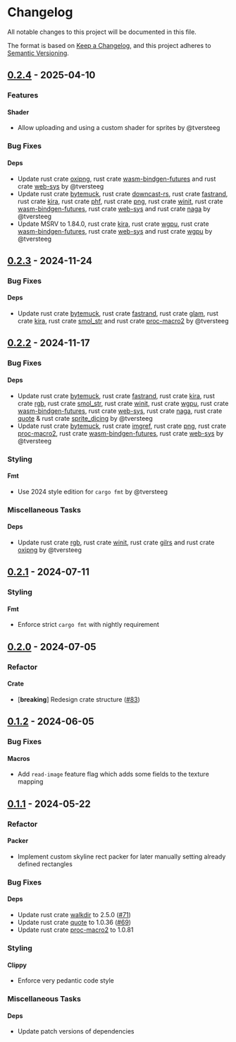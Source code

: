 # Changelog

All notable changes to this project will be documented in this file.

The format is based on [Keep a Changelog](https://keepachangelog.com/en/1.0.0/),
and this project adheres to [Semantic Versioning](https://semver.org/spec/v2.0.0.html).

## [0.2.4] - 2025-04-10

### Features

#### Shader

- Allow uploading and using a custom shader for sprites by @tversteeg


### Bug Fixes

#### Deps

- Update rust crate [oxipng](https://crates.io/crates/oxipng), rust crate [wasm-bindgen-futures](https://crates.io/crates/wasm-bindgen-futures) and rust crate [web-sys](https://crates.io/crates/web-sys) by @tversteeg
- Update rust crate [bytemuck](https://crates.io/crates/bytemuck), rust crate [downcast-rs](https://crates.io/crates/downcast-rs), rust crate [fastrand](https://crates.io/crates/fastrand), rust crate [kira](https://crates.io/crates/kira), rust crate [phf](https://crates.io/crates/phf), rust crate [png](https://crates.io/crates/png), rust crate [winit](https://crates.io/crates/winit), rust crate [wasm-bindgen-futures](https://crates.io/crates/wasm-bindgen-futures), rust crate [web-sys](https://crates.io/crates/web-sys) and rust crate [naga](https://crates.io/crates/naga) by @tversteeg
- Update MSRV to 1.84.0, rust crate [kira](https://crates.io/crates/kira), rust crate [wgpu](https://crates.io/crates/wgpu), rust crate [wasm-bindgen-futures](https://crates.io/crates/wasm-bindgen-futures), rust crate [web-sys](https://crates.io/crates/web-sys) and rust crate [wgpu](https://crates.io/crates/wgpu) by @tversteeg

[0.2.4]: https://github.com/tversteeg/chuot/compare/0.2.3..0.2.4

<!-- generated by git-cliff -->
## [0.2.3] - 2024-11-24

### Bug Fixes

#### Deps

- Update rust crate [bytemuck](https://crates.io/crates/bytemuck), rust crate [fastrand](https://crates.io/crates/fastrand), rust crate [glam](https://crates.io/crates/glam), rust crate [kira](https://crates.io/crates/kira), rust crate [smol_str](https://crates.io/crates/smol_str) and rust crate [proc-macro2](https://crates.io/crates/proc-macro2) by @tversteeg

[0.2.3]: https://github.com/tversteeg/chuot/compare/0.2.2..0.2.3

<!-- generated by git-cliff -->
## [0.2.2] - 2024-11-17

### Bug Fixes

#### Deps

- Update rust crate [bytemuck](https://crates.io/crates/bytemuck), rust crate [fastrand](https://crates.io/crates/fastrand), rust crate [kira](https://crates.io/crates/kira), rust crate [rgb](https://crates.io/crates/rgb), rust crate [smol_str](https://crates.io/crates/smol_str), rust crate [winit](https://crates.io/crates/winit), rust crate [wgpu](https://crates.io/crates/wgpu), rust crate [wasm-bindgen-futures](https://crates.io/crates/wasm-bindgen-futures), rust crate [web-sys](https://crates.io/crates/web-sys), rust crate [naga](https://crates.io/crates/naga), rust crate [quote](https://crates.io/crates/quote) & rust crate [sprite_dicing](https://crates.io/crates/sprite_dicing) by @tversteeg
- Update rust crate [bytemuck](https://crates.io/crates/bytemuck), rust crate [imgref](https://crates.io/crates/imgref), rust crate [png](https://crates.io/crates/png), rust crate [proc-macro2](https://crates.io/crates/proc-macro2), rust crate [wasm-bindgen-futures](https://crates.io/crates/wasm-bindgen-futures), rust crate [web-sys](https://crates.io/crates/web-sys) by @tversteeg


### Styling

#### Fmt

- Use 2024 style edition for `cargo fmt` by @tversteeg


### Miscellaneous Tasks

#### Deps

- Update rust crate [rgb](https://crates.io/crates/rgb), rust crate [winit](https://crates.io/crates/winit), rust crate [gilrs](https://crates.io/crates/gilrs) and rust crate [oxipng](https://crates.io/crates/oxipng) by @tversteeg

[0.2.2]: https://github.com/tversteeg/chuot/compare/0.2.1..0.2.2

<!-- generated by git-cliff -->
## [0.2.1] - 2024-07-11

### Styling

#### Fmt

- Enforce strict `cargo fmt` with nightly requirement

[0.2.1]: https://github.com///compare/0.2.0..0.2.1

<!-- generated by git-cliff -->
## [0.2.0] - 2024-07-05

### Refactor

#### Crate

- [**breaking**] Redesign crate structure ([#83](https://github.com/tversteeg/chuot/pull/83))

[0.2.0]: https://github.com///compare/0.1.2..0.2.0

<!-- generated by git-cliff -->
## [0.1.2] - 2024-06-05

### Bug Fixes

#### Macros

- Add `read-image` feature flag which adds some fields to the texture mapping

[0.1.2]: https://github.com///compare/0.1.1..0.1.2

<!-- generated by git-cliff -->
## [0.1.1] - 2024-05-22

### Refactor

#### Packer

- Implement custom skyline rect packer for later manually setting already defined rectangles


### Bug Fixes

#### Deps

- Update rust crate [walkdir](https://crates.io/crates/walkdir) to 2.5.0 ([#71](https://github.com/tversteeg/chuot/pull/71))
- Update rust crate [quote](https://crates.io/crates/quote) to 1.0.36 ([#69](https://github.com/tversteeg/chuot/pull/69))
- Update rust crate [proc-macro2](https://crates.io/crates/proc-macro2) to 1.0.81


### Styling

#### Clippy

- Enforce very pedantic code style


### Miscellaneous Tasks

#### Deps

- Update patch versions of dependencies

[0.1.1]: https://github.com///compare/0.1.0..0.1.1

<!-- generated by git-cliff -->
